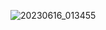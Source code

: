 ![20230616_013455](https://github.com/singhxayush/Super-Tic-Tac-Toe/assets/90480489/fe713874-49e7-461a-bcd7-0c90a4879e46)
